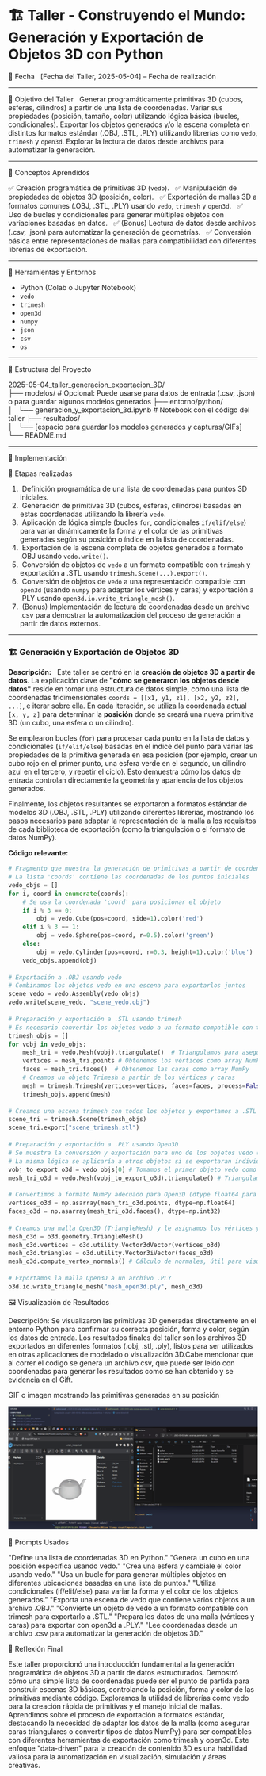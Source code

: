 # 🏗️ Taller - Construyendo el Mundo: Generación y Exportación de Objetos 3D con Python

📅 Fecha  
[Fecha del Taller, 2025-05-04] – Fecha de realización

---

🎯 Objetivo del Taller  
Generar programáticamente primitivas 3D (cubos, esferas, cilindros) a partir de una lista de coordenadas. Variar sus propiedades (posición, tamaño, color) utilizando lógica básica (bucles, condicionales). Exportar los objetos generados y/o la escena completa en distintos formatos estándar (.OBJ, .STL, .PLY) utilizando librerías como `vedo`, `trimesh` y `open3d`. Explorar la lectura de datos desde archivos para automatizar la generación.

---

🧠 Conceptos Aprendidos

✅ Creación programática de primitivas 3D (`vedo`).  
✅ Manipulación de propiedades de objetos 3D (posición, color).  
✅ Exportación de mallas 3D a formatos comunes (.OBJ, .STL, .PLY) usando `vedo`, `trimesh` y `open3d`.  
✅ Uso de bucles y condicionales para generar múltiples objetos con variaciones basadas en datos.  
✅ (Bonus) Lectura de datos desde archivos (.csv, .json) para automatizar la generación de geometrías.  
✅ Conversión básica entre representaciones de mallas para compatibilidad con diferentes librerías de exportación.

---

🔧 Herramientas y Entornos

- Python (Colab o Jupyter Notebook)
- `vedo`
- `trimesh`
- `open3d`
- `numpy`
- `json`
- `csv`
- `os`

---

📁 Estructura del Proyecto

2025-05-04_taller_generacion_exportacion_3D/<br>
├── modelos/            # Opcional: Puede usarse para datos de entrada (.csv, .json) o para guardar algunos modelos generados
├── entorno/python/<br>
│   └── generacion_y_exportacion_3d.ipynb # Notebook con el código del taller
├── resultados/<br>
│   └── [espacio para guardar los modelos generados y capturas/GIFs]
└── README.md

---

🧪 Implementación

🔹 Etapas realizadas

1.  Definición programática de una lista de coordenadas para puntos 3D iniciales.
2.  Generación de primitivas 3D (cubos, esferas, cilindros) basadas en estas coordenadas utilizando la librería `vedo`.
3.  Aplicación de lógica simple (bucles `for`, condicionales `if/elif/else`) para variar dinámicamente la forma y el color de las primitivas generadas según su posición o índice en la lista de coordenadas.
4.  Exportación de la escena completa de objetos generados a formato .OBJ usando `vedo.write()`.
5.  Conversión de objetos de `vedo` a un formato compatible con `trimesh` y exportación a .STL usando `trimesh.Scene(...).export()`.
6.  Conversión de objetos de `vedo` a una representación compatible con `open3d` (usando `numpy` para adaptar los vértices y caras) y exportación a .PLY usando `open3d.io.write_triangle_mesh()`.
7.  (Bonus) Implementación de lectura de coordenadas desde un archivo .csv para demostrar la automatización del proceso de generación a partir de datos externos.

---

### 🏗️ Generación y Exportación de Objetos 3D

**Descripción:**  
Este taller se centró en la **creación de objetos 3D a partir de datos**. La explicación clave de **"cómo se generaron los objetos desde datos"** reside en tomar una estructura de datos simple, como una lista de coordenadas tridimensionales `coords = [[x1, y1, z1], [x2, y2, z2], ...]`, e iterar sobre ella. En cada iteración, se utiliza la coordenada actual `[x, y, z]` para determinar la **posición** donde se creará una nueva primitiva 3D (un cubo, una esfera o un cilindro).

Se emplearon bucles (`for`) para procesar cada punto en la lista de datos y condicionales (`if/elif/else`) basadas en el índice del punto para variar las propiedades de la primitiva generada en esa posición (por ejemplo, crear un cubo rojo en el primer punto, una esfera verde en el segundo, un cilindro azul en el tercero, y repetir el ciclo). Esto demuestra cómo los datos de entrada controlan directamente la geometría y apariencia de los objetos generados.

Finalmente, los objetos resultantes se exportaron a formatos estándar de modelos 3D (.OBJ, .STL, .PLY) utilizando diferentes librerías, mostrando los pasos necesarios para adaptar la representación de la malla a los requisitos de cada biblioteca de exportación (como la triangulación o el formato de datos NumPy).

**Código relevante:**

```python
# Fragmento que muestra la generación de primitivas a partir de coordenadas usando vedo
# La lista 'coords' contiene las coordenadas de los puntos iniciales
vedo_objs = []
for i, coord in enumerate(coords):
    # Se usa la coordenada 'coord' para posicionar el objeto
    if i % 3 == 0:
        obj = vedo.Cube(pos=coord, side=1).color('red')
    elif i % 3 == 1:
        obj = vedo.Sphere(pos=coord, r=0.5).color('green')
    else:
        obj = vedo.Cylinder(pos=coord, r=0.3, height=1).color('blue')
    vedo_objs.append(obj)

# Exportación a .OBJ usando vedo
# Combinamos los objetos vedo en una escena para exportarlos juntos
scene_vedo = vedo.Assembly(vedo_objs)
vedo.write(scene_vedo, "scene_vedo.obj")

# Preparación y exportación a .STL usando trimesh
# Es necesario convertir los objetos vedo a un formato compatible con trimesh (Trimesh objects)
trimesh_objs = []
for vobj in vedo_objs:
    mesh_tri = vedo.Mesh(vobj).triangulate()  # Triangulamos para asegurar que las caras sean triángulos
    vertices = mesh_tri.points # Obtenemos los vértices como array NumPy
    faces = mesh_tri.faces()  # Obtenemos las caras como array NumPy
    # Creamos un objeto Trimesh a partir de los vértices y caras
    mesh = trimesh.Trimesh(vertices=vertices, faces=faces, process=False)
    trimesh_objs.append(mesh)

# Creamos una escena trimesh con todos los objetos y exportamos a .STL
scene_tri = trimesh.Scene(trimesh_objs)
scene_tri.export("scene_trimesh.stl")

# Preparación y exportación a .PLY usando Open3D
# Se muestra la conversión y exportación para uno de los objetos vedo (ej. el primero)
# La misma lógica se aplicaría a otros objetos si se exportaran individualmente o combinados
vobj_to_export_o3d = vedo_objs[0] # Tomamos el primer objeto vedo como ejemplo
mesh_tri_o3d = vedo.Mesh(vobj_to_export_o3d).triangulate() # Triangulamos

# Convertimos a formato NumPy adecuado para Open3D (dtype float64 para vértices, int32 para caras)
vertices_o3d = np.asarray(mesh_tri_o3d.points, dtype=np.float64)
faces_o3d = np.asarray(mesh_tri_o3d.faces(), dtype=np.int32)

# Creamos una malla Open3D (TriangleMesh) y le asignamos los vértices y triángulos
mesh_o3d = o3d.geometry.TriangleMesh()
mesh_o3d.vertices = o3d.utility.Vector3dVector(vertices_o3d)
mesh_o3d.triangles = o3d.utility.Vector3iVector(faces_o3d)
mesh_o3d.compute_vertex_normals() # Cálculo de normales, útil para visualización

# Exportamos la malla Open3D a un archivo .PLY
o3d.io.write_triangle_mesh("mesh_open3d.ply", mesh_o3d)

```



🖼️ Visualización de Resultados

Descripción:
Se visualizaron las primitivas 3D generadas directamente en el entorno Python para confirmar su correcta posición, forma y color, según los datos de entrada. Los resultados finales del taller son los archivos 3D exportados en diferentes formatos (.obj, .stl, .ply), listos para ser utilizados en otras aplicaciones de modelado o visualización 3D.Cabe mencionar que al correr el codigo se genera un archivo csv, que puede ser leido con coordenadas para generar los resultados como se han obtenido y se evidencia en el Gift.

GIF o imagen mostrando las primitivas generadas en su posición

![gift modelos](resultados/escenas%20parametricas%20.gif)

🧩 Prompts Usados

"Define una lista de coordenadas 3D en Python."
"Genera un cubo en una posición específica usando vedo."
"Crea una esfera y cámbiale el color usando vedo."
"Usa un bucle for para generar múltiples objetos en diferentes ubicaciones basadas en una lista de puntos."
"Utiliza condicionales (if/elif/else) para variar la forma y el color de los objetos generados."
"Exporta una escena de vedo que contiene varios objetos a un archivo .OBJ."
"Convierte un objeto de vedo a un formato compatible con trimesh para exportarlo a .STL."
"Prepara los datos de una malla (vértices y caras) para exportar con open3d a .PLY."
"Lee coordenadas desde un archivo .csv para automatizar la generación de objetos 3D."

💬 Reflexión Final

Este taller proporcionó una introducción fundamental a la generación programática de objetos 3D a partir de datos estructurados. Demostró cómo una simple lista de coordenadas puede ser el punto de partida para construir escenas 3D básicas, controlando la posición, forma y color de las primitivas mediante código. Exploramos la utilidad de librerías como vedo para la creación rápida de primitivas y el manejo inicial de mallas. Aprendimos sobre el proceso de exportación a formatos estándar, destacando la necesidad de adaptar los datos de la malla (como asegurar caras triangulares o convertir tipos de datos NumPy) para ser compatibles con diferentes herramientas de exportación como trimesh y open3d. Este enfoque "data-driven" para la creación de contenido 3D es una habilidad valiosa para la automatización en visualización, simulación y áreas creativas.